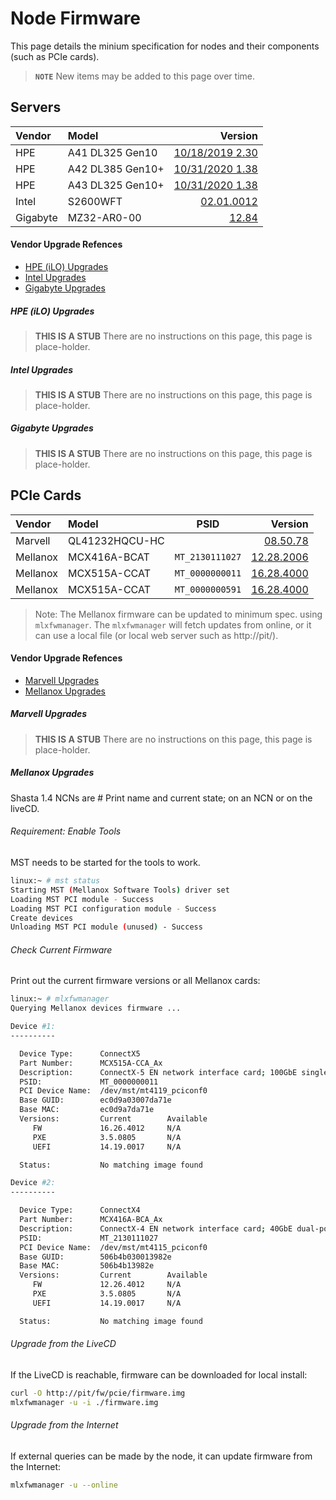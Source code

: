 # Node Firmware

This page details the minium specification for nodes and their components (such as PCIe cards).

> **`NOTE`** New items may be added to this page over time.

## Servers

| Vendor | Model | Version |
| :--- | :--- | ---: |
| HPE | A41 DL325 Gen10 | [10/18/2019 2.30][1] | 
| HPE | A42 DL385 Gen10+ | [10/31/2020 1.38][2] | 
| HPE | A43 DL325 Gen10+ | [10/31/2020 1.38][2] | 
| Intel | S2600WFT | [02.01.0012][3] |
| Gigabyte | MZ32-AR0-00 | [12.84][4] |

[1]: https://support.hpe.com/hpsc/swd/public/detail?swItemId=MTX-ba30df44427f4e099b2f652829
[2]: https://downloadcenter.intel.com/download/29753/Intel-Server-Board-S2600WF-Family-BIOS-and-Firmware-Update-Package-for-UEFI
[3]: https://support.hpe.com/hpsc/swd/public/detail?swItemId=MTX_5ed1b5a914b844caab3780d293
[4]: https://pubs.cray.com/bundle/Gigabyte_Node_Firmware_Update_Guide_S-8010/page/About_the_Gigabyte_Node_Firmware_Update_Guide.html

#### Vendor Upgrade Refences

- [HPE (iLO) Upgrades](#marvell-upgrades)
- [Intel Upgrades](#mellanox-upgrades)
- [Gigabyte Upgrades](#mellanox-upgrades)


##### HPE (iLO) Upgrades

> **THIS IS A STUB** There are no instructions on this page, this page is place-holder.

##### Intel Upgrades

> **THIS IS A STUB** There are no instructions on this page, this page is place-holder.

##### Gigabyte Upgrades

> **THIS IS A STUB** There are no instructions on this page, this page is place-holder.

## PCIe Cards

| Vendor | Model | PSID | Version |
| :--- | :--- | --- | ---: |
| Marvell | QL41232HQCU-HC | | [08.50.78][5] | 
| Mellanox | MCX416A-BCAT | `MT_2130111027` | [12.28.2006][8] |
| Mellanox | MCX515A-CCAT | `MT_0000000011` | [16.28.4000][6] |
| Mellanox | MCX515A-CCAT | `MT_0000000591` | [16.28.4000][7] |

> Note: The Mellanox firmware can be updated to minimum spec. using `mlxfwmanager`. The `mlxfwmanager` will fetch updates from online, or it can use a local file (or local web server such as http://pit/).


#### Vendor Upgrade Refences

- [Marvell Upgrades](#marvell-upgrades)
- [Mellanox Upgrades](#mellanox-upgrades)

##### Marvell Upgrades

> **THIS IS A STUB** There are no instructions on this page, this page is place-holder.

##### Mellanox Upgrades

Shasta 1.4 NCNs are # Print name and current state; on an NCN or on the liveCD.

###### Requirement: Enable Tools

MST needs to be started for the tools to work.

```bash
linux:~ # mst status
Starting MST (Mellanox Software Tools) driver set
Loading MST PCI module - Success
Loading MST PCI configuration module - Success
Create devices
Unloading MST PCI module (unused) - Success
```

###### Check Current Firmware

Print out the current firmware versions or all Mellanox cards:

```bash
linux:~ # mlxfwmanager
Querying Mellanox devices firmware ...

Device #1:
----------

  Device Type:      ConnectX5
  Part Number:      MCX515A-CCA_Ax
  Description:      ConnectX-5 EN network interface card; 100GbE single-port QSFP28; PCIe3.0 x16; tall bracket; ROHS R6
  PSID:             MT_0000000011
  PCI Device Name:  /dev/mst/mt4119_pciconf0
  Base GUID:        ec0d9a03007da71e
  Base MAC:         ec0d9a7da71e
  Versions:         Current        Available
     FW             16.26.4012     N/A
     PXE            3.5.0805       N/A
     UEFI           14.19.0017     N/A

  Status:           No matching image found

Device #2:
----------

  Device Type:      ConnectX4
  Part Number:      MCX416A-BCA_Ax
  Description:      ConnectX-4 EN network interface card; 40GbE dual-port QSFP28; PCIe3.0 x16; ROHS R6
  PSID:             MT_2130111027
  PCI Device Name:  /dev/mst/mt4115_pciconf0
  Base GUID:        506b4b030013982e
  Base MAC:         506b4b13982e
  Versions:         Current        Available
     FW             12.26.4012     N/A
     PXE            3.5.0805       N/A
     UEFI           14.19.0017     N/A

  Status:           No matching image found

```

###### Upgrade from the LiveCD

If the LiveCD is reachable, firmware can be downloaded for local install:

```bash
curl -O http://pit/fw/pcie/firmware.img
mlxfwmanager -u -i ./firmware.img
```

###### Upgrade from the Internet

If external queries can be made by the node, it can update firmware from the Internet:

```bash
mlxfwmanager -u --online
```

[5]: https://www.marvell.com/products/hpe/hpe-industry-standard-adapters.html
[6]: http://15.213.147.156/HPC_Fabric/Mellanox/Mellanox%20HDR/ConnectX-6%20EN%20network%20interface%20card%20100GbE%20single-port%20QSFP28%20MCX515A-CCAT%20(Cray%20E1000)/
[7]: http://15.213.147.156/HPC_Fabric/Mellanox/Mellanox%20EDR/HPE%20Ethernet%20100Gb%201-port%20QSFP28%20MCX515A-CCAT%20PCIe3%20x16%20Adapter%20P313246-H21%20(Oku)/16.28.4000%20GA/
[8]: https://www.mellanox.com/support/firmware/connectx4en

